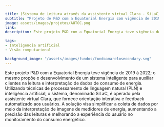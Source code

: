```yaml
---

title: (Sistema de Leitura através da assistente virtual Clara - SiLaC).
subtitle: "Projeto de P&D com a Equatorial Energia com vigência de 2019 a 2022" 
image: assets/images/projetos/AUTOC.png
link: 
description: Este projeto P&D com a Equatorial Energia teve vigência de 2019 à 2022; o mesmo propõe o desenvolvimento de um sistema inteligente para auxiliar clientes na leitura e interpretação de dados de consumo de energia. Utilizando técnicas de processamento de linguagem natural (PLN) e inteligência artificial, o sistema, denominado SiLaC, é operado pela assistente virtual Clara, que fornece orientação interativa e feedback automatizado aos usuários. A solução visa simplificar a coleta de dados por meio da interpretação de imagens de medidores de energia, aumentando a precisão das leituras e melhorando a experiência do usuário no monitoramento do consumo energético.

tags:
- Inteligencia artificial
- Visão computacional

background_image: "/assets/images/fundos/fundoamarelosecondary.svg"
---
```



Este projeto P&D com a Equatorial Energia teve vigência de 2019 à 2022; o mesmo propõe o desenvolvimento de um sistema inteligente para auxiliar clientes na leitura e interpretação de dados de consumo de energia. Utilizando técnicas de processamento de linguagem natural (PLN) e inteligência artificial, o sistema, denominado SiLaC, é operado pela assistente virtual Clara, que fornece orientação interativa e feedback automatizado aos usuários. A solução visa simplificar a coleta de dados por meio da interpretação de imagens de medidores de energia, aumentando a precisão das leituras e melhorando a experiência do usuário no monitoramento do consumo energético.